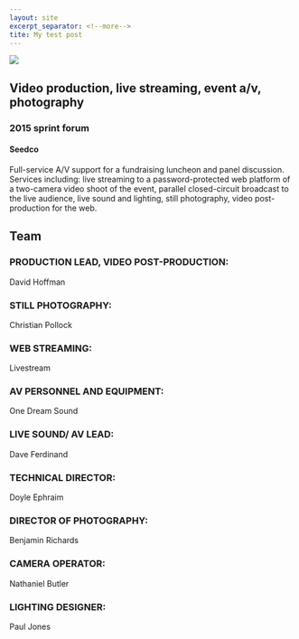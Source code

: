 ```yaml
---
layout: site
excerpt_separator: <!--more-->
tite: My test post
---
```


<a href="{{ page.url }}" title="Seedco">
  <img src="{{ site.url }}/images/seedco.jpg">
</a>
<h2>Video production, live streaming, event a/v, photography</h2>
<h3>2015 sprint forum</h3>
<h4>Seedco</h4>

<!--more-->

Full-service A/V support for a fundraising luncheon and panel discussion. Services including: live streaming to a password-protected web platform of a two-camera video shoot of the event, parallel closed-circuit broadcast to the live audience, live sound and lighting, still photography, video post-production for the web.

## Team

### PRODUCTION LEAD, VIDEO POST-PRODUCTION:
David Hoffman

### STILL PHOTOGRAPHY: 
Christian Pollock

### WEB STREAMING: 
Livestream

### AV PERSONNEL AND EQUIPMENT:
One Dream Sound

### LIVE SOUND/ AV LEAD:
Dave Ferdinand

### TECHNICAL DIRECTOR:
Doyle Ephraim

### DIRECTOR OF PHOTOGRAPHY:
Benjamin Richards

### CAMERA OPERATOR:
Nathaniel Butler

### LIGHTING DESIGNER:
Paul Jones
